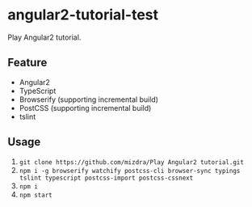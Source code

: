 # angular2-tutorial-test
Play Angular2 tutorial.


## Feature
- Angular2
- TypeScript
- Browserify (supporting incremental build)
- PostCSS (supporting incremental build)
- tslint

## Usage
1. ``git clone https://github.com/mizdra/Play Angular2 tutorial.git``
1. ``npm i -g browserify watchify postcss-cli browser-sync typings tslint typescript postcss-import postcss-cssnext``
1. ``npm i``
1. ``npm start``